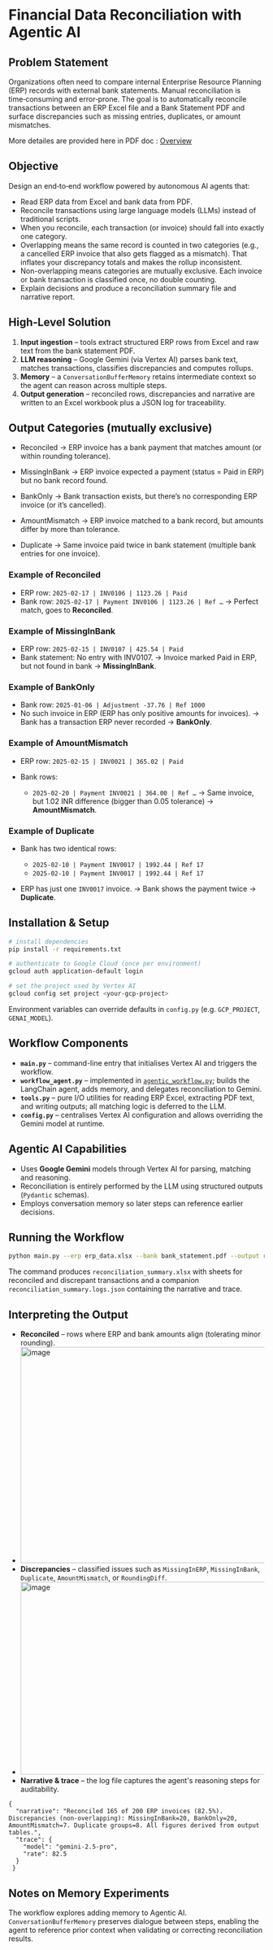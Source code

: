 # Financial Data Reconciliation with Agentic AI

## Problem Statement
Organizations often need to compare internal Enterprise Resource Planning (ERP) records with external bank statements. Manual reconciliation is time‑consuming and error‑prone. The goal is to automatically reconcile transactions between an ERP Excel file and a Bank Statement PDF and surface discrepancies such as missing entries, duplicates, or amount mismatches.

More detailes are provided here in PDF doc :  [Overview](https://github.com/kdats/Agentic_workflow_for_ERP_vs_bankstatements/blob/main/assignment_brief_updated%20(1)%20(1).pdf)

## Objective
Design an end‑to‑end workflow powered by autonomous AI agents that:
- Read ERP data from Excel and bank data from PDF.
- Reconcile transactions using large language models (LLMs) instead of traditional scripts.
- When you reconcile, each transaction (or invoice) should fall into exactly one category.
- Overlapping means the same record is counted in two categories (e.g., a cancelled ERP invoice that also gets flagged as a mismatch). That inflates your discrepancy totals and makes the rollup inconsistent.
- Non-overlapping means categories are mutually exclusive. Each invoice or bank transaction is classified once, no double counting.
- Explain decisions and produce a reconciliation summary file and narrative report.


## High‑Level Solution
1. **Input ingestion** – tools extract structured ERP rows from Excel and raw text from the bank statement PDF.
2. **LLM reasoning** – Google Gemini (via Vertex AI) parses bank text, matches transactions, classifies discrepancies and computes rollups.
3. **Memory** – a `ConversationBufferMemory` retains intermediate context so the agent can reason across multiple steps.
4. **Output generation** – reconciled rows, discrepancies and narrative are written to an Excel workbook plus a JSON log for traceability.

## Output Categories (mutually exclusive) 

- Reconciled
→ ERP invoice has a bank payment that matches amount (or within rounding tolerance).

- MissingInBank
→ ERP invoice expected a payment (status = Paid in ERP) but no bank record found.

- BankOnly
→ Bank transaction exists, but there’s no corresponding ERP invoice (or it’s cancelled).

- AmountMismatch
→ ERP invoice matched to a bank record, but amounts differ by more than tolerance.

- Duplicate
→ Same invoice paid twice in bank statement (multiple bank entries for one invoice).

### Example of **Reconciled**

* ERP row: `2025-02-17 | INV0106 | 1123.26 | Paid`
* Bank row: `2025-02-17 | Payment INV0106 | 1123.26 | Ref …`
  → Perfect match, goes to **Reconciled**.


### Example of **MissingInBank**

* ERP row: `2025-02-15 | INV0107 | 425.54 | Paid`
* Bank statement: No entry with INV0107.
  → Invoice marked Paid in ERP, but not found in bank → **MissingInBank**.


### Example of **BankOnly**

* Bank row: `2025-01-06 | Adjustment -37.76 | Ref 1000`
* No such invoice in ERP (ERP has only positive amounts for invoices).
  → Bank has a transaction ERP never recorded → **BankOnly**.


### Example of **AmountMismatch**

* ERP row: `2025-02-15 | INV0021 | 365.02 | Paid`
* Bank rows:

  * `2025-02-20 | Payment INV0021 | 364.00 | Ref …`
    → Same invoice, but 1.02 INR difference (bigger than 0.05 tolerance) → **AmountMismatch**.


### Example of **Duplicate**

* Bank has two identical rows:

  * `2025-02-10 | Payment INV0017 | 1992.44 | Ref 17`
  * `2025-02-10 | Payment INV0017 | 1992.44 | Ref 17`
* ERP has just one `INV0017` invoice.
  → Bank shows the payment twice → **Duplicate**.

## Installation & Setup
```bash
# install dependencies
pip install -r requirements.txt

# authenticate to Google Cloud (once per environment)
gcloud auth application-default login

# set the project used by Vertex AI
gcloud config set project <your-gcp-project>
```
Environment variables can override defaults in `config.py` (e.g. `GCP_PROJECT`, `GENAI_MODEL`).

## Workflow Components
- **`main.py`** – command-line entry that initialises Vertex AI and triggers the workflow.
- **`workflow_agent.py`** – implemented in [`agentic_workflow.py`](agentic_workflow.py); builds the LangChain agent, adds memory, and delegates reconciliation to Gemini.
- **`tools.py`** – pure I/O utilities for reading ERP Excel, extracting PDF text, and writing outputs; all matching logic is deferred to the LLM.
- **`config.py`** – centralises Vertex AI configuration and allows overriding the Gemini model at runtime.

## Agentic AI Capabilities
- Uses **Google Gemini** models through Vertex AI for parsing, matching and reasoning.
- Reconciliation is entirely performed by the LLM using structured outputs (`Pydantic` schemas).
- Employs conversation memory so later steps can reference earlier decisions.

## Running the Workflow
```bash
python main.py --erp erp_data.xlsx --bank bank_statement.pdf --output reconciliation_summary.xlsx --model gemini-2.5-pro
```
The command produces `reconciliation_summary.xlsx` with sheets for reconciled and discrepant transactions and a companion `reconciliation_summary.logs.json` containing the narrative and trace.

## Interpreting the Output
- **Reconciled** – rows where ERP and bank amounts align (tolerating minor rounding).
- <img width="1318" height="425" alt="image" src="https://github.com/user-attachments/assets/7594b966-e5be-4ac3-8940-1b5e195fd59c" />
- **Discrepancies** – classified issues such as `MissingInERP`, `MissingInBank`, `Duplicate`, `AmountMismatch`, or `RoundingDiff`.
- <img width="2011" height="379" alt="image" src="https://github.com/user-attachments/assets/207222f5-7fb1-4dee-8ea2-41810f98cd3a" />
- **Narrative & trace** – the log file captures the agent's reasoning steps for auditability.

```
{
  "narrative": "Reconciled 165 of 200 ERP invoices (82.5%). Discrepancies (non-overlapping): MissingInBank=20, BankOnly=20, AmountMismatch=7. Duplicate groups=8. All figures derived from output tables.",
  "trace": {
    "model": "gemini-2.5-pro",
    "rate": 82.5
  }
 }
 ```

## Notes on Memory Experiments
The workflow explores adding memory to Agentic AI. `ConversationBufferMemory` preserves dialogue between steps, enabling the agent to reference prior context when validating or correcting reconciliation results.

